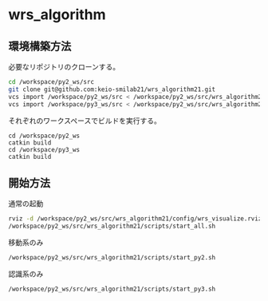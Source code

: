 # wrs_algorithm

## 環境構築方法
必要なリポジトリのクローンする。
```bash
cd /workspace/py2_ws/src
git clone git@github.com:keio-smilab21/wrs_algorithm21.git
vcs import /workspace/py2_ws/src < /workspace/py2_ws/src/wrs_algorithm21/py2_ws.rosinstall
vcs import /workspace/py3_ws/src < /workspace/py2_ws/src/wrs_algorithm21/py3_ws.rosinstall
```

それぞれのワークスペースでビルドを実行する。
```
cd /workspace/py2_ws
catkin build
cd /workspace/py3_ws
catkin build
```

## 開始方法
通常の起動
```bash
rviz -d /workspace/py2_ws/src/wrs_algorithm21/config/wrs_visualize.rviz
/workspace/py2_ws/src/wrs_algorithm21/scripts/start_all.sh
```

移動系のみ
```bash
/workspace/py2_ws/src/wrs_algorithm21/scripts/start_py2.sh
```

認識系のみ
```bash
/workspace/py2_ws/src/wrs_algorithm21/scripts/start_py3.sh
```
